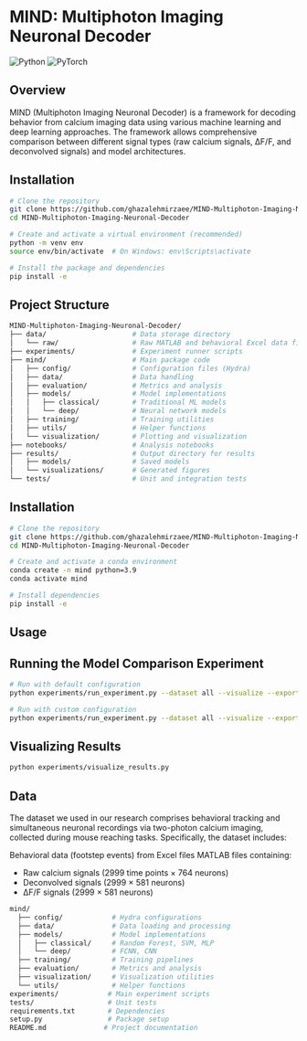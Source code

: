 # MIND: Multiphoton Imaging Neuronal Decoder

![Python](https://img.shields.io/badge/Python-3.7+-blue.svg)
![PyTorch](https://img.shields.io/badge/PyTorch-1.8+-orange.svg)

## Overview

MIND (Multiphoton Imaging Neuronal Decoder) is a framework for decoding behavior from calcium imaging data using various machine learning and deep learning approaches. The framework allows comprehensive comparison between different signal types (raw calcium signals, ΔF/F, and deconvolved signals) and model architectures.

## Installation

```bash
# Clone the repository
git clone https://github.com/ghazalehmirzaee/MIND-Multiphoton-Imaging-Neuronal-Decoder.git
cd MIND-Multiphoton-Imaging-Neuronal-Decoder

# Create and activate a virtual environment (recommended)
python -m venv env
source env/bin/activate  # On Windows: env\Scripts\activate

# Install the package and dependencies
pip install -e
```

## Project Structure

```bash
MIND-Multiphoton-Imaging-Neuronal-Decoder/
├── data/                     # Data storage directory
│   └── raw/                  # Raw MATLAB and behavioral Excel data files
├── experiments/              # Experiment runner scripts
├── mind/                     # Main package code
│   ├── config/               # Configuration files (Hydra)
│   ├── data/                 # Data handling
│   ├── evaluation/           # Metrics and analysis
│   ├── models/               # Model implementations
│   │   ├── classical/        # Traditional ML models
│   │   └── deep/             # Neural network models
│   ├── training/             # Training utilities
│   ├── utils/                # Helper functions
│   └── visualization/        # Plotting and visualization
├── notebooks/                # Analysis notebooks
├── results/                  # Output directory for results
│   ├── models/               # Saved models
│   └── visualizations/       # Generated figures
└── tests/                    # Unit and integration tests

```

## Installation

```bash
# Clone the repository
git clone https://github.com/ghazalehmirzaee/MIND-Multiphoton-Imaging-Neuronal-Decoder.git
cd MIND-Multiphoton-Imaging-Neuronal-Decoder

# Create and activate a conda environment
conda create -n mind python=3.9
conda activate mind

# Install dependencies
pip install -e 

```

## Usage
## Running the Model Comparison Experiment

```bash
# Run with default configuration
python experiments/run_experiment.py --dataset all --visualize --export-excel --fixed-axes

# Run with custom configuration
python experiments/run_experiment.py --dataset all --visualize --export-excel --fixed-axes
```

## Visualizing Results
```bash
python experiments/visualize_results.py
```

## Data
The dataset we used in our research comprises behavioral tracking and simultaneous neuronal recordings via two-photon calcium imaging, collected during mouse reaching tasks. Specifically, the dataset includes:

Behavioral data (footstep events) from Excel files
MATLAB files containing:

- Raw calcium signals (2999 time points × 764 neurons)
- Deconvolved signals (2999 × 581 neurons)
- ∆F/F signals (2999 × 581 neurons)

```bash
mind/
  ├── config/            # Hydra configurations
  ├── data/              # Data loading and processing
  ├── models/            # Model implementations
  │   ├── classical/     # Random Forest, SVM, MLP
  │   └── deep/          # FCNN, CNN
  ├── training/          # Training pipelines
  ├── evaluation/        # Metrics and analysis
  ├── visualization/     # Visualization utilities
  └── utils/             # Helper functions
experiments/            # Main experiment scripts
tests/                  # Unit tests
requirements.txt        # Dependencies
setup.py                # Package setup
README.md              # Project documentation
```


